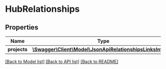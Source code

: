 # HubRelationships

## Properties
Name | Type | Description | Notes
------------ | ------------- | ------------- | -------------
**projects** | [**\Swagger\Client\Model\JsonApiRelationshipsLinksInternal**](JsonApiRelationshipsLinksInternal.md) |  | 

[[Back to Model list]](../README.md#documentation-for-models) [[Back to API list]](../README.md#documentation-for-api-endpoints) [[Back to README]](../README.md)


